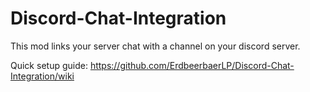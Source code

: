 # Discord-Chat-Integration
This mod links your server chat with a channel on your discord server.

Quick setup guide: https://github.com/ErdbeerbaerLP/Discord-Chat-Integration/wiki
